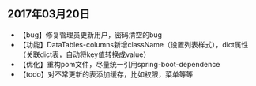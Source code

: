 

## 2017年03月20日

* 【bug】修复管理员更新用户，密码清空的bug
* 【功能】DataTables-columns新增className（设置列表样式），dict属性（关联dict表，自动将key值转换成value）
* 【优化】重构pom文件，尽量统一引用spring-boot-dependence
* 【todo】对不常更新的表添加缓存，比如权限，菜单等等
